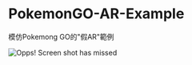 # PokemonGO-AR-Example
模仿Pokemong GO的"假AR"範例

![Opps! Screen shot has missed](https://github.com/rurikaxx/PokemonGO-AR-Example/blob/master/AR.gif)
